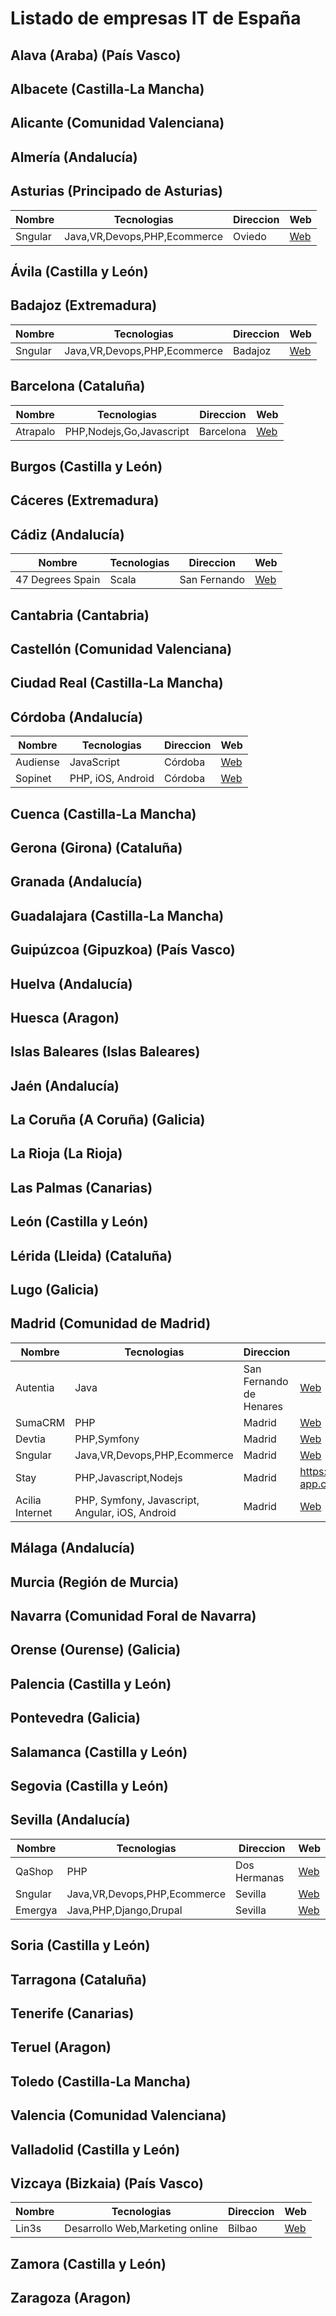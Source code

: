 # Listado de empresas IT de España

## Alava (Araba) (País Vasco)
## Albacete (Castilla-La Mancha)
## Alicante (Comunidad Valenciana)
## Almería (Andalucía)
## Asturias (Principado de Asturias)
| Nombre | Tecnologias | Direccion | Web |
|--------|-------------|-----------|----------|
|Sngular|Java,VR,Devops,PHP,Ecommerce|Oviedo|[Web](https://sngular.team)|
## Ávila (Castilla y León)
## Badajoz (Extremadura)
| Nombre | Tecnologias | Direccion | Web |
|--------|-------------|-----------|----------|
|Sngular|Java,VR,Devops,PHP,Ecommerce|Badajoz|[Web](https://sngular.team)|
## Barcelona (Cataluña)
| Nombre | Tecnologias | Direccion | Web |
|--------|-------------|-----------|----------|
|Atrapalo|PHP,Nodejs,Go,Javascript|Barcelona|[Web](https://www.atrapalo.com)|
## Burgos (Castilla y León)
## Cáceres (Extremadura)
## Cádiz (Andalucía)
| Nombre | Tecnologias | Direccion | Web |
|--------|-------------|-----------|----------|
|47 Degrees Spain|Scala|San Fernando|[Web](https://www.47deg.com/)
## Cantabria (Cantabria)
## Castellón (Comunidad Valenciana)
## Ciudad Real (Castilla-La Mancha)
## Córdoba (Andalucía)
| Nombre | Tecnologias | Direccion | Web |
|--------|-------------|-----------|----------|
|Audiense|JavaScript|Córdoba|[Web](https://www.audiense.com/)
|Sopinet|PHP, iOS, Android|Córdoba|[Web](https://sopinet.com/)
## Cuenca (Castilla-La Mancha)
## Gerona (Girona) (Cataluña)
## Granada (Andalucía)
## Guadalajara (Castilla-La Mancha)
## Guipúzcoa (Gipuzkoa) (País Vasco)
## Huelva (Andalucía)
## Huesca (Aragon)
## Islas Baleares (Islas Baleares)
## Jaén (Andalucía)
## La Coruña (A Coruña) (Galicia)
## La Rioja (La Rioja)
## Las Palmas (Canarias)
## León (Castilla y León)
## Lérida (Lleida) (Cataluña)
## Lugo (Galicia)
## Madrid (Comunidad de Madrid)
| Nombre | Tecnologias | Direccion | Web |
|--------|-------------|-----------|----------|
|Autentia|Java|San Fernando de Henares|[Web](https://www.autentia.com/)
|SumaCRM|PHP|Madrid|[Web](https://www.sumacrm.com/)|
|Devtia|PHP,Symfony|Madrid|[Web](https://devtia.com/)|
|Sngular|Java,VR,Devops,PHP,Ecommerce|Madrid|[Web](https://sngular.team)|
|Stay|PHP,Javascript,Nodejs|Madrid|https://www.stay-app.com/|
|Acilia Internet|PHP, Symfony, Javascript, Angular, iOS, Android|Madrid|[Web](http://www.acilia.es/)
## Málaga (Andalucía)
## Murcia (Región de Murcia)
## Navarra (Comunidad Foral de Navarra)
## Orense (Ourense) (Galicia)
## Palencia (Castilla y León)
## Pontevedra (Galicia)
## Salamanca (Castilla y León)
## Segovia (Castilla y León)
## Sevilla (Andalucía)
| Nombre | Tecnologias | Direccion | Web |
|--------|-------------|-----------|----------|
|QaShop|PHP|Dos Hermanas|[Web](http://home.qashops.com/)|
|Sngular|Java,VR,Devops,PHP,Ecommerce|Sevilla|[Web](https://sngular.team)|
|Emergya|Java,PHP,Django,Drupal|Sevilla|[Web](https://www.emergya.com/es)|
## Soria (Castilla y León)
## Tarragona (Cataluña)
## Tenerife (Canarias)
## Teruel (Aragon)
## Toledo (Castilla-La Mancha)
## Valencia (Comunidad Valenciana)
## Valladolid (Castilla y León)
## Vizcaya (Bizkaia) (País Vasco)
| Nombre | Tecnologias | Direccion | Web |
|--------|-------------|-----------|----------|
|Lin3s|Desarrollo Web,Marketing online|Bilbao|[Web](http://www.lin3s.com/)|
## Zamora (Castilla y León)
## Zaragoza (Aragon)

